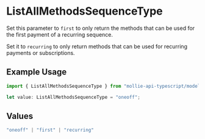 # ListAllMethodsSequenceType

Set this parameter to `first` to only return the methods that
can be used for the first payment of a recurring sequence.

Set it to `recurring` to only return methods that can be used for recurring payments or subscriptions.

## Example Usage

```typescript
import { ListAllMethodsSequenceType } from "mollie-api-typescript/models/operations";

let value: ListAllMethodsSequenceType = "oneoff";
```

## Values

```typescript
"oneoff" | "first" | "recurring"
```